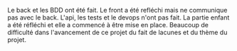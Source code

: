 Le back et les BDD ont été fait.
Le front a été refléchi mais ne communique pas avec le back.
L'api, les tests et le devops n'ont pas fait.
La partie enfant a été réfléchi et elle a commencé à être mise en place.
Beaucoup de difficulté dans l'avancement de ce projet du fait de lacunes et du thème du projet.
